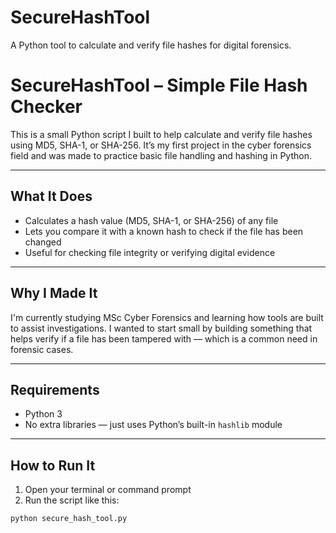 # SecureHashTool
A Python tool to calculate and verify file hashes for digital forensics.

# SecureHashTool – Simple File Hash Checker

This is a small Python script I built to help calculate and verify file hashes using MD5, SHA-1, or SHA-256. It’s my first project in the cyber forensics field and was made to practice basic file handling and hashing in Python.

---

## What It Does

- Calculates a hash value (MD5, SHA-1, or SHA-256) of any file
- Lets you compare it with a known hash to check if the file has been changed
- Useful for checking file integrity or verifying digital evidence

---

## Why I Made It

I'm currently studying MSc Cyber Forensics and learning how tools are built to assist investigations. I wanted to start small by building something that helps verify if a file has been tampered with — which is a common need in forensic cases.

---

## Requirements

- Python 3
- No extra libraries — just uses Python’s built-in `hashlib` module

---

## How to Run It

1. Open your terminal or command prompt
2. Run the script like this:

```bash
python secure_hash_tool.py
